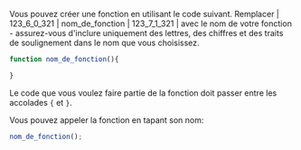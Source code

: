 Vous pouvez créer une fonction en utilisant le code suivant. Remplacer | 123_6_0_321 | nom_de_fonction | 123_7_1_321 | avec le nom de votre fonction - assurez-vous d'inclure uniquement des lettres, des chiffres et des traits de soulignement dans le nom que vous choisissez.

```javascript
function nom_de_fonction(){

}
```

Le code que vous voulez faire partie de la fonction doit passer entre les accolades `{` et `}`.

Vous pouvez appeler la fonction en tapant son nom:

```javascript
nom_de_fonction();
```